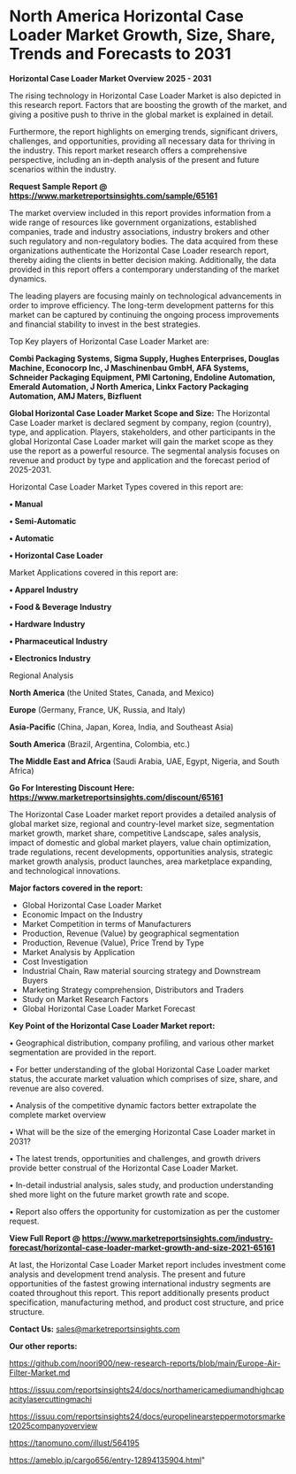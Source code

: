 # North America Horizontal Case Loader Market Growth, Size, Share, Trends and Forecasts to 2031

<Strong> Horizontal Case Loader Market Overview 2025 - 2031</strong>

The rising technology in Horizontal Case Loader Market is also depicted in this research report. Factors that are boosting the growth of the market, and giving a positive push to thrive in the global market is explained in detail.

Furthermore, the report highlights on emerging trends, significant drivers, challenges, and opportunities, providing all necessary data for thriving in the industry. This report market research offers a comprehensive perspective, including an in-depth analysis of the present and future scenarios within the industry.

<strong>Request Sample Report @ <a href=https://www.marketreportsinsights.com/sample/65161>https://www.marketreportsinsights.com/sample/65161</a></strong>

The market overview included in this report provides information from a wide range of resources like government organizations, established companies, trade and industry associations, industry brokers and other such regulatory and non-regulatory bodies. The data acquired from these organizations authenticate the Horizontal Case Loader research report, thereby aiding the clients in better decision making. Additionally, the data provided in this report offers a contemporary understanding of the market dynamics.

The leading players are focusing mainly on technological advancements in order to improve efficiency. The long-term development patterns for this market can be captured by continuing the ongoing process improvements and financial stability to invest in the best strategies.

Top Key players of Horizontal Case Loader Market are:

<strong>Combi Packaging Systems, Sigma Supply, Hughes Enterprises, Douglas Machine, Econocorp Inc, J Maschinenbau GmbH, AFA Systems, Schneider Packaging Equipment, PMI Cartoning, Endoline Automation, Emerald Automation, J North America, Linkx Factory Packaging Automation, AMJ Maters, Bizfluent</strong>

<strong><b>Global Horizontal Case Loader Market Scope and Size:</b></strong>
The Horizontal Case Loader market is declared segment by company, region (country), type, and application. Players, stakeholders, and other participants in the global Horizontal Case Loader market will gain the market scope as they use the report as a powerful resource. The segmental analysis focuses on revenue and product by type and application and the forecast period of 2025-2031.

Horizontal Case Loader Market Types covered in this report are:

<strong>• Manual

• Semi-Automatic

• Automatic

• Horizontal Case Loader</strong>

Market Applications covered in this report are:

<strong>• Apparel Industry

• Food & Beverage Industry

• Hardware Industry

• Pharmaceutical Industry

• Electronics Industry</strong> 

Regional Analysis

<strong>North America</strong> (the United States, Canada, and Mexico)

<strong>Europe</strong> (Germany, France, UK, Russia, and Italy)

<strong>Asia-Pacific</strong> (China, Japan, Korea, India, and Southeast Asia)

<strong>South America</strong> (Brazil, Argentina, Colombia, etc.)

<strong>The Middle East and Africa</strong> (Saudi Arabia, UAE, Egypt, Nigeria, and South Africa)

<strong>Go For Interesting Discount Here: <a href=https://www.marketreportsinsights.com/discount/65161>https://www.marketreportsinsights.com/discount/65161</a></strong>

The Horizontal Case Loader market report provides a detailed analysis of global market size, regional and country-level market size, segmentation market growth, market share, competitive Landscape, sales analysis, impact of domestic and global market players, value chain optimization, trade regulations, recent developments, opportunities analysis, strategic market growth analysis, product launches, area marketplace expanding, and technological innovations.

<strong><b>Major factors covered in the report:</b></strong>
<ul>
  <li>Global Horizontal Case Loader Market </li>
  <li>Economic Impact on the Industry</li>
  <li>Market Competition in terms of Manufacturers</li>
  <li>Production, Revenue (Value) by geographical segmentation</li>
  <li>Production, Revenue (Value), Price Trend by Type</li>
  <li>Market Analysis by Application</li>
  <li>Cost Investigation</li>
  <li>Industrial Chain, Raw material sourcing strategy and Downstream Buyers</li>
  <li>Marketing Strategy comprehension, Distributors and Traders</li>
  <li>Study on Market Research Factors</li>
  <li>Global Horizontal Case Loader Market Forecast</li>
</ul>

<strong><b>Key Point of the Horizontal Case Loader Market report:</b></strong>

• Geographical distribution, company profiling, and various other market segmentation are provided in the report.

• For better understanding of the global Horizontal Case Loader market status, the accurate market valuation which comprises of size, share, and revenue are also covered.

• Analysis of the competitive dynamic factors better extrapolate the complete market overview

• What will be the size of the emerging Horizontal Case Loader market in 2031?

• The latest trends, opportunities and challenges, and growth drivers provide better construal of the Horizontal Case Loader Market.

• In-detail industrial analysis, sales study, and production understanding shed more light on the future market growth rate and scope.

• Report also offers the opportunity for customization as per the customer request.

<strong><b>View Full Report @ <a href=https://www.marketreportsinsights.com/industry-forecast/horizontal-case-loader-market-growth-and-size-2021-65161>https://www.marketreportsinsights.com/industry-forecast/horizontal-case-loader-market-growth-and-size-2021-65161</a></b></strong>


At last, the Horizontal Case Loader Market report includes investment come analysis and development trend analysis. The present and future opportunities of the fastest growing international industry segments are coated throughout this report. This report additionally presents product specification, manufacturing method, and product cost structure, and price structure.

<strong>Contact Us:</strong>
sales@marketreportsinsights.com

<strong>Our other reports:</strong>

<a href=https://github.com/noori900/new-research-reports/blob/main/Europe-Air-Filter-Market.md>https://github.com/noori900/new-research-reports/blob/main/Europe-Air-Filter-Market.md</a>

<a href=https://issuu.com/reportsinsights24/docs/northamericamediumandhighcapacitylasercuttingmachi>https://issuu.com/reportsinsights24/docs/northamericamediumandhighcapacitylasercuttingmachi</a>

<a href=https://issuu.com/reportsinsights24/docs/europelinearsteppermotorsmarket2025companyoverview>https://issuu.com/reportsinsights24/docs/europelinearsteppermotorsmarket2025companyoverview</a>

<a href=https://tanomuno.com/illust/564195>https://tanomuno.com/illust/564195</a>

<a href=https://ameblo.jp/cargo656/entry-12894135904.html>https://ameblo.jp/cargo656/entry-12894135904.html</a>"
